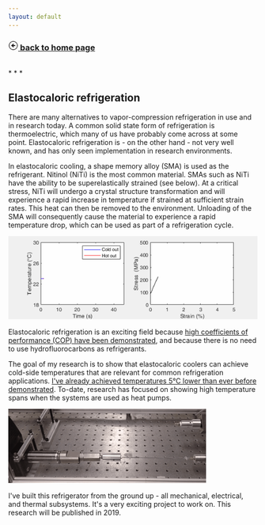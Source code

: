 ```yaml
---
layout: default
---
```


<h3><a href="./"><img src="assets/images/back.png" style="width:20px;height:20px;"> back to home page</a></h3>
<br>
* * *

## Elastocaloric refrigeration

There are many alternatives to vapor-compression refrigeration in use and in research today. A common solid state form of refrigeration is thermoelectric, which many of us have probably come across at some point. Elastocaloric refrigeration is - on the other hand - not very well known, and has only seen implementation in research environments.

In elastocaloric cooling, a shape memory alloy (SMA) is used as the refrigerant. Nitinol (NiTi) is the most common material. SMAs such as NiTi have the ability to be superelastically strained (see below). At a critical stress, NiTi will undergo a crystal structure transformation and will experience a rapid increase in temperature if strained at sufficient strain rates. This heat can then be removed to the environment. Unloading of the SMA will consequently cause the material to experience a rapid temperature drop, which can be used as part of a refrigeration cycle.

<a href="assets/img/elastogif_large.gif" data-lightbox="image-1" data-title="(Left) Water is used to exchange heat between the Nitinol and hot/cold reservoirs. These data show the temperature of the cold and hot water outlets. I have achieved much colder temperatures than shown here from, e.g., regeneration. (Right) This is the stress-strain data on the Nitinol wire during loading (upper plateau) and unloading (lower plateau). When loading, the Nitinol heats up and water is used to pump heat away (see left). Now at room temperature but in a strained state, the Nitinol is unloaded and becomes cold. The 'cold' is then pumped away to a cold reservoir or regenerator."><img src="assets/img/elastogif_small.gif"></a>

Elastocaloric refrigeration is an exciting field because <a href="https://www.nature.com/articles/nenergy2016134" target="blank">high coefficients of performance (COP) have been demonstrated</a>, and because there is no need to use hydrofluorocarbons as refrigerants.

The goal of my research is to show that elastocaloric coolers can achieve cold-side temperatures that are relevant for common refrigeration applications. <u>I've already achieved temperatures 5°C lower than ever before demonstrated</u>. To-date, research has focused on showing high temperature spans when the systems are used as heat pumps.

<a href="assets/img/elastocaloric800x300.gif" data-lightbox="image-1" data-title="Here is linear actuator loading and unloading a superelastic Nitinol wire. The Nitinol has the amazing ability to be reversibly strained to 4-5%. In this image I removed the fluid pumps, thermocouples, and valves so that the focus would be on the wire. You may be able to make out some tubing that surrounds the wire, and which is used for fluid flow to transfer heat to or from the wire. On the right is a S-beam load cell."><img src="assets/img/elastocaloric400x150.gif" style="width:400px"></a>

I've built this refrigerator from the ground up - all mechanical, electrical, and thermal subsystems. It's a very exciting project to work on. This research will be published in 2019.
